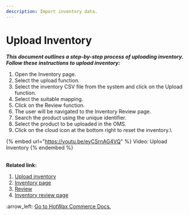 ```yaml
---
description: Import inventory data.
---
```


# Upload Inventory

_**This document outlines a step-by-step process of uploading inventory. Follow these instructions to upload inventory:**_

1. Open the Inventory page.
2. Select the upload function.
3. Select the inventory CSV file from the system and click on the Upload function.
4. Select the suitable mapping.
5. Click on the Review function.
6. The user will be navigated to the Inventory Review page.
7. Search the product using the unique identifier.
8. Select the product to be uploaded in the OMS.
9. Click on the cloud icon at the bottom right to reset the inventory.\


{% embed url="https://youtu.be/eyCSrnAG4VQ" %}
Video:  Upload Inventory
{% endembed %}

\
**Related link:**

1. [Upload inventory](broken-reference)
2. [Inventory page](broken-reference)
3. [Review ](broken-reference)
4. [Inventory review page](broken-reference)

:arrow\_left: [Go to HotWax Commerce Docs.](http://127.0.0.1:5000/o/l53nGvPQLhOHrKCP9HTG/s/TefRnbhmBjhScpq172vl/)
